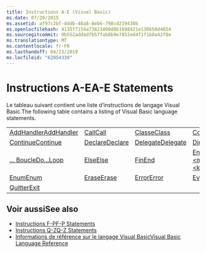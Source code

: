 ```yaml
---
title: Instructions A-E (Visual Basic)
ms.date: 07/20/2015
ms.assetid: af97c2bf-dddb-48a8-8eb6-798cd219430b
ms.openlocfilehash: 4135f7154a73823400d8b1698421e138650d4854
ms.sourcegitcommit: 9b552addadfb57fab0b9e7852ed4f1f1b8a42f8e
ms.translationtype: MT
ms.contentlocale: fr-FR
ms.lasthandoff: 04/23/2019
ms.locfileid: "62054339"
---
```

# <a name="a-e-statements"></a><span data-ttu-id="17739-102">Instructions A-E</span><span class="sxs-lookup"><span data-stu-id="17739-102">A-E Statements</span></span>
<span data-ttu-id="17739-103">Le tableau suivant contient une liste d’instructions de langage Visual Basic.</span><span class="sxs-lookup"><span data-stu-id="17739-103">The following table contains a listing of Visual Basic language statements.</span></span>  
  
|||||  
|---|---|---|---|  
|[<span data-ttu-id="17739-104">AddHandler</span><span class="sxs-lookup"><span data-stu-id="17739-104">AddHandler</span></span>](../../../visual-basic/language-reference/statements/addhandler-statement.md)|[<span data-ttu-id="17739-105">Call</span><span class="sxs-lookup"><span data-stu-id="17739-105">Call</span></span>](../../../visual-basic/language-reference/statements/call-statement.md)|[<span data-ttu-id="17739-106">Classe</span><span class="sxs-lookup"><span data-stu-id="17739-106">Class</span></span>](../../../visual-basic/language-reference/statements/class-statement.md)|[<span data-ttu-id="17739-107">Const</span><span class="sxs-lookup"><span data-stu-id="17739-107">Const</span></span>](../../../visual-basic/language-reference/statements/const-statement.md)|  
|[<span data-ttu-id="17739-108">Continue</span><span class="sxs-lookup"><span data-stu-id="17739-108">Continue</span></span>](../../../visual-basic/language-reference/statements/continue-statement.md)|[<span data-ttu-id="17739-109">Declare</span><span class="sxs-lookup"><span data-stu-id="17739-109">Declare</span></span>](../../../visual-basic/language-reference/statements/declare-statement.md)|[<span data-ttu-id="17739-110">Delegate</span><span class="sxs-lookup"><span data-stu-id="17739-110">Delegate</span></span>](../../../visual-basic/language-reference/statements/delegate-statement.md)|[<span data-ttu-id="17739-111">Dim</span><span class="sxs-lookup"><span data-stu-id="17739-111">Dim</span></span>](../../../visual-basic/language-reference/statements/dim-statement.md)|  
|[<span data-ttu-id="17739-112">... Boucle</span><span class="sxs-lookup"><span data-stu-id="17739-112">Do...Loop</span></span>](../../../visual-basic/language-reference/statements/do-loop-statement.md)|[<span data-ttu-id="17739-113">Else</span><span class="sxs-lookup"><span data-stu-id="17739-113">Else</span></span>](../../../visual-basic/language-reference/statements/else-statement.md)|[<span data-ttu-id="17739-114">Fin</span><span class="sxs-lookup"><span data-stu-id="17739-114">End</span></span>](../../../visual-basic/language-reference/statements/end-statement.md)|[<span data-ttu-id="17739-115">End \<mot clé></span><span class="sxs-lookup"><span data-stu-id="17739-115">End \<keyword></span></span>](../../../visual-basic/language-reference/statements/end-keyword-statement.md)|  
|[<span data-ttu-id="17739-116">Enum</span><span class="sxs-lookup"><span data-stu-id="17739-116">Enum</span></span>](../../../visual-basic/language-reference/statements/enum-statement.md)|[<span data-ttu-id="17739-117">Erase</span><span class="sxs-lookup"><span data-stu-id="17739-117">Erase</span></span>](../../../visual-basic/language-reference/statements/erase-statement.md)|[<span data-ttu-id="17739-118">Error</span><span class="sxs-lookup"><span data-stu-id="17739-118">Error</span></span>](../../../visual-basic/language-reference/statements/error-statement.md)|[<span data-ttu-id="17739-119">Event</span><span class="sxs-lookup"><span data-stu-id="17739-119">Event</span></span>](../../../visual-basic/language-reference/statements/event-statement.md)|  
|[<span data-ttu-id="17739-120">Quitter</span><span class="sxs-lookup"><span data-stu-id="17739-120">Exit</span></span>](../../../visual-basic/language-reference/statements/exit-statement.md)||||  
  
## <a name="see-also"></a><span data-ttu-id="17739-121">Voir aussi</span><span class="sxs-lookup"><span data-stu-id="17739-121">See also</span></span>

- [<span data-ttu-id="17739-122">Instructions F-P</span><span class="sxs-lookup"><span data-stu-id="17739-122">F-P Statements</span></span>](../../../visual-basic/language-reference/statements/f-p-statements.md)
- [<span data-ttu-id="17739-123">Instructions Q-Z</span><span class="sxs-lookup"><span data-stu-id="17739-123">Q-Z Statements</span></span>](../../../visual-basic/language-reference/statements/q-z-statements.md)
- [<span data-ttu-id="17739-124">Informations de référence sur le langage Visual Basic</span><span class="sxs-lookup"><span data-stu-id="17739-124">Visual Basic Language Reference</span></span>](../../../visual-basic/language-reference/index.md)
